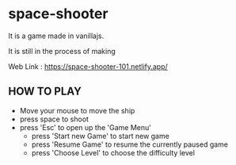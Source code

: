 # space-shooter
It is a game made in vanillajs.

It is still in the process of making

Web Link : https://space-shooter-101.netlify.app/

## HOW TO PLAY
- Move your mouse to move the ship
- press space to shoot 
- press 'Esc' to open up the 'Game Menu'
	- press 'Start new Game' to start new game
	- press 'Resume Game' to resume the currently paused game
	- press 'Choose Level' to choose the difficulty level

